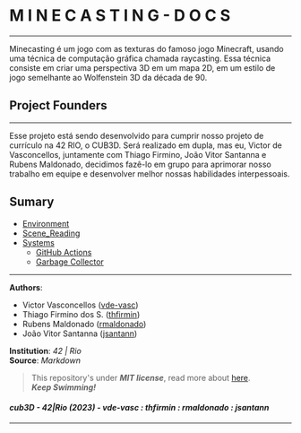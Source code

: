 <!--- Header --->
# M I N E C A S T I N G - D O C S
---------------------------------------------

Minecasting é um jogo com as texturas do famoso jogo Minecraft, usando uma técnica de computação gráfica chamada raycasting. Essa técnica consiste em criar uma perspectiva 3D em um mapa 2D, em um estilo de jogo semelhante ao Wolfenstein 3D da década de 90.

<!--- Body ---->
## Project Founders
-----------------------------------------------
Esse projeto está sendo desenvolvido para cumprir nosso projeto de currículo na 42 RIO, o CUB3D. Será realizado em dupla, mas eu, Victor de Vasconcellos, juntamente com Thiago Firmino, João Vitor Santanna e Rubens Maldonado, decidimos fazê-lo em grupo para aprimorar nosso trabalho em equipe e desenvolver melhor nossas habilidades interpessoais.

## Sumary
* [Environment](./Environment.md)
* [Scene_Reading](./Scene_Reading.md)
* [Systems](./systems/Actions.md)
	* [GitHub Actions](./systems/Actions.md)
	* [Garbage Collector](./systems/GarbageCollector.md)

<!--- Footer --->
---
**Authors**:   
- Victor Vasconcellos ([vde-vasc])   
- Thiago Firmino dos S. ([thfirmin])   
- Rubens Maldonado ([rmaldonado])   
- João Vitor Santanna ([jsantann])   

**Institution**: _42 | Rio_   
**Source**: _Markdown_   

> This repository's under ___MIT license___, read more about [here][license].   
> **_Keep Swimming!_**

#### _cub3D - 42|Rio (2023) - vde-vasc : thfirmin : rmaldonado : jsantann_
---

<!--- Links --->
[license]:<./LICENSE>
[vde-vasc]:<https://github.com/VictorVasconcellos42>
[thfirmin]:<https://github.com/Thfirmin>
[rmaldonado]:<https://github.com/RubensMaldonado>
[jsantann]:<https://github.com/vitorsantanna2>